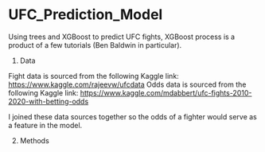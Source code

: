 # UFC_Prediction_Model
Using trees and XGBoost to predict UFC fights, XGBoost process is a product of a few tutorials (Ben Baldwin in particular).

1. Data

Fight data is sourced from the following Kaggle link: https://www.kaggle.com/rajeevw/ufcdata
Odds  data is sourced from the following Kaggle link: https://www.kaggle.com/mdabbert/ufc-fights-2010-2020-with-betting-odds

I joined these data sources together so the odds of a fighter would serve as a feature in the model.

2. Methods


